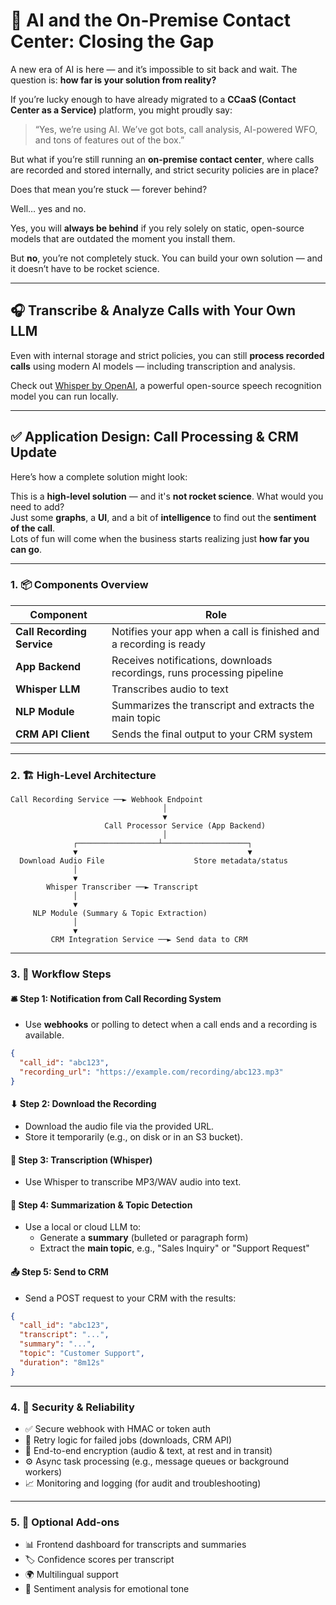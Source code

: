 <!--
---
title: AI Contact Center
date: 2025-07-11
layout: post
---
-->

# 🤖 AI and the On-Premise Contact Center: Closing the Gap

A new era of AI is here — and it’s impossible to sit back and wait. The question is: **how far is your solution from reality?**

If you’re lucky enough to have already migrated to a **CCaaS (Contact Center as a Service)** platform, you might proudly say:

> “Yes, we’re using AI. We’ve got bots, call analysis, AI-powered WFO, and tons of features out of the box.”

But what if you’re still running an **on-premise contact center**, where calls are recorded and stored internally, and strict security policies are in place?

Does that mean you’re stuck — forever behind?

Well… yes and no.

Yes, you will **always be behind** if you rely solely on static, open-source models that are outdated the moment you install them.

But **no**, you’re not completely stuck. You can build your own solution — and it doesn’t have to be rocket science.

---

## 🎧 Transcribe & Analyze Calls with Your Own LLM

Even with internal storage and strict policies, you can still **process recorded calls** using modern AI models — including transcription and analysis.

Check out [Whisper by OpenAI](https://github.com/openai/whisper), a powerful open-source speech recognition model you can run locally.

---

## ✅ Application Design: Call Processing & CRM Update

Here’s how a complete solution might look:

This is a **high-level solution** — and it's **not rocket science**. What would you need to add?  
Just some **graphs**, a **UI**, and a bit of **intelligence** to find out the **sentiment of the call**.  
Lots of fun will come when the business starts realizing just **how far you can go**.

---

### 1. 📦 Components Overview

| Component              | Role                                                                 |
|------------------------|----------------------------------------------------------------------|
| **Call Recording Service** | Notifies your app when a call is finished and a recording is ready |
| **App Backend**            | Receives notifications, downloads recordings, runs processing pipeline |
| **Whisper LLM**            | Transcribes audio to text                                          |
| **NLP Module**             | Summarizes the transcript and extracts the main topic              |
| **CRM API Client**         | Sends the final output to your CRM system                          |

---

### 2. 🏗 High-Level Architecture

```
Call Recording Service ──► Webhook Endpoint
                                  │
                                  ▼
                     Call Processor Service (App Backend)
                                  │
              ┌──────────────────┴───────────────────┐
              ▼                                      ▼
  Download Audio File                    Store metadata/status
              │
              ▼
        Whisper Transcriber ──► Transcript
              │
              ▼
     NLP Module (Summary & Topic Extraction)
              │
              ▼
         CRM Integration Service ──► Send data to CRM
```

---

### 3. 🔁 Workflow Steps

#### 🛎 Step 1: Notification from Call Recording System
- Use **webhooks** or polling to detect when a call ends and a recording is available.

```json
{
  "call_id": "abc123",
  "recording_url": "https://example.com/recording/abc123.mp3"
}
```

#### ⬇ Step 2: Download the Recording
- Download the audio file via the provided URL.
- Store it temporarily (e.g., on disk or in an S3 bucket).

#### 🧠 Step 3: Transcription (Whisper)
- Use Whisper to transcribe MP3/WAV audio into text.

#### 📝 Step 4: Summarization & Topic Detection
- Use a local or cloud LLM to:
  - Generate a **summary** (bulleted or paragraph form)
  - Extract the **main topic**, e.g., "Sales Inquiry" or "Support Request"

#### 📤 Step 5: Send to CRM
- Send a POST request to your CRM with the results:

```json
{
  "call_id": "abc123",
  "transcript": "...",
  "summary": "...",
  "topic": "Customer Support",
  "duration": "8m12s"
}
```

---

### 4. 🔐 Security & Reliability

- ✅ Secure webhook with HMAC or token auth  
- 🔁 Retry logic for failed jobs (downloads, CRM API)  
- 🔐 End-to-end encryption (audio & text, at rest and in transit)  
- ⚙️ Async task processing (e.g., message queues or background workers)  
- 📈 Monitoring and logging (for audit and troubleshooting)  

---

### 5. 🧩 Optional Add-ons

- 📊 Frontend dashboard for transcripts and summaries  
- 🏷 Confidence scores per transcript  
- 🌍 Multilingual support  
- 🙂 Sentiment analysis for emotional tone  
